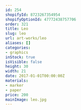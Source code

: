 ```yaml
---
id: 254
shopifyId: 8723267354954
shopifyOptionId: 47772438757706
order: 321
title: Leo
slug: leo
url: art-works/leo
aliases: []
categories:
- graphics
inStock: true
isVisible: false
height: 30
width: 21
date: 2017-01-01T00:00:00Z
materials:
- marker
- paper
price: 200
mainImage: leo.jpg
---
```

